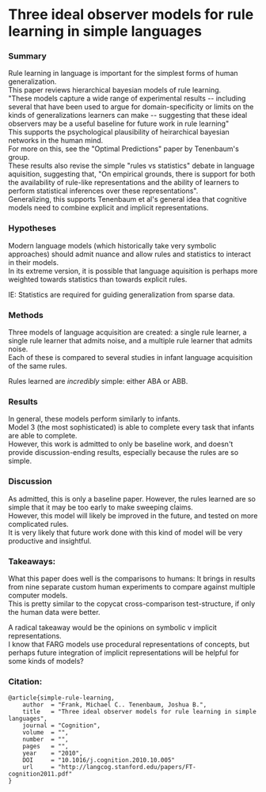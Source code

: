 # Three ideal observer models for rule learning in simple languages

### Summary

Rule learning in language is important for the simplest forms of human generalization.  
This paper reviews hierarchical bayesian models of rule learning.  
"These models capture a wide range of experimental results -- including several that have been used to argue for domain-specificity or limits on the kinds of generalizations learners can make -- suggesting that these ideal observers may be a useful baseline for future work in rule learning"  
This supports the psychological plausibility of heirarchical bayesian networks in the human mind.  
For more on this, see the "Optimal Predictions" paper by Tenenbaum's group.  
These results also revise the simple "rules vs statistics" debate in language aquisition, suggesting that, "On empirical grounds, there is support for both the availability of rule-like representations and the ability of learners to perform statistical inferences over these representations".   
Generalizing, this supports Tenenbaum et al's general idea that cognitive models need to combine explicit and implicit representations.

### Hypotheses

Modern language models (which historically take very symbolic approaches) should admit nuance and allow rules and statistics to interact in their models.  
In its extreme version, it is possible that language aquisition is perhaps more weighted towards statistics than towards explicit rules.  

IE: Statistics are required for guiding generalization from sparse data.  

### Methods 

Three models of language acquisition are created: a single rule learner, a single rule learner that admits noise, and a multiple rule learner that admits noise.  
Each of these is compared to several studies in infant language acquisition of the same rules.  

Rules learned are _incredibly_ simple: either ABA or ABB.

### Results

In general, these models perform similarly to infants.  
Model 3 (the most sophisticated) is able to complete every task that infants are able to complete.  
However, this work is admitted to only be baseline work, and doesn't provide discussion-ending results, especially because the rules are so simple.

### Discussion

As admitted, this is only a baseline paper. However, the rules learned are so simple that it may be too early to make sweeping claims.  
However, this model will likely be improved in the future, and tested on more complicated rules.  
It is very likely that future work done with this kind of model will be very productive and insightful.

### Takeaways:

What this paper does well is the comparisons to humans: It brings in results from nine separate custom human experiments to compare against multiple computer models.  
This is pretty similar to the copycat cross-comparison test-structure, if only the human data were better.  

A radical takeaway would be the opinions on symbolic v implicit representations.  
I know that FARG models use procedural representations of concepts, but perhaps future integration of implicit representations will be helpful for some kinds of models?   

### Citation:

```
@article{simple-rule-learning,
    author  = "Frank, Michael C.. Tenenbaum, Joshua B.",
    title   = "Three ideal observer models for rule learning in simple languages",
    journal = "Cognition",
    volume  = "",
    number  = "",
    pages   = "",
    year    = "2010",
    DOI     = "10.1016/j.cognition.2010.10.005"
    url     = "http://langcog.stanford.edu/papers/FT-cognition2011.pdf"
}
```
